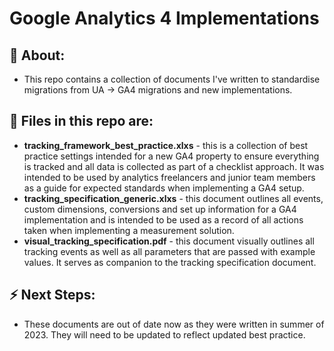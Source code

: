 # Google Analytics 4 Implementations

## 💬 About:
- This repo contains a collection of documents I've written to standardise migrations from UA -> GA4 migrations and new implementations.

## 💾 Files in this repo are:
- **tracking_framework_best_practice.xlxs** - this is a collection of best practice settings intended for a new GA4 property to ensure everything is tracked and all data is collected as part of a checklist approach. It was intended to be used by analytics freelancers and junior team members as a guide for expected standards when implementing a GA4 setup.
-  **tracking_specification_generic.xlxs** - this document outlines all events, custom dimensions, conversions and set up information for a GA4 implementation and is intended to be used as a record of all actions taken when implementing a measurement solution.
-  **visual_tracking_specification.pdf** - this document visually outlines all tracking events as well as all parameters that are passed with example values. It serves as companion to the tracking specification document.
  
## ⚡ Next Steps:
- These documents are out of date now as they were written in summer of 2023. They will need to be updated to reflect updated best practice.
